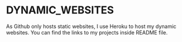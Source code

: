 # DYNAMIC_WEBSITES
As Github only hosts static websites, I use Heroku to host my dynamic websites. You can find the links to my projects inside README file.

